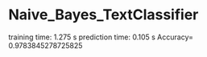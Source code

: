 # Naive_Bayes_TextClassifier
training time: 1.275 s
prediction time: 0.105 s
Accuracy= 0.9783845278725825
